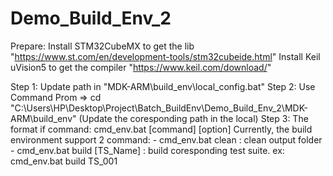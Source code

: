 # Demo_Build_Env_2

Prepare: Install STM32CubeMX to get the lib "https://www.st.com/en/development-tools/stm32cubeide.html"
		 Install Keil uVision5 to get the compiler "https://www.keil.com/download/"

Step 1: Update path in "MDK-ARM\build_env\local_config.bat"
Step 2: Use Command Prom => cd "C:\Users\HP\Desktop\Project\Batch_BuildEnv\Demo_Build_Env_2\MDK-ARM\build_env" (Update the coresponding path in the local)
Step 3: The format if command: cmd_env.bat [command] [option]
		Currently, the build environment support 2 command:
			- cmd_env.bat clean : clean output folder
			- cmd_env.bat build [TS_Name] : build coresponding test suite. ex: cmd_env.bat build TS_001